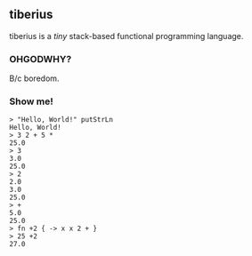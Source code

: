 ## tiberius

tiberius is a _tiny_ stack-based functional programming language.

### OHGODWHY?

B/c boredom.

### Show me!

    > "Hello, World!" putStrLn
    Hello, World!
    > 3 2 + 5 *
    25.0
    > 3
    3.0
    25.0
    > 2
    2.0
    3.0
    25.0
    > +
    5.0
    25.0
    > fn +2 { -> x x 2 + }
    > 25 +2
    27.0